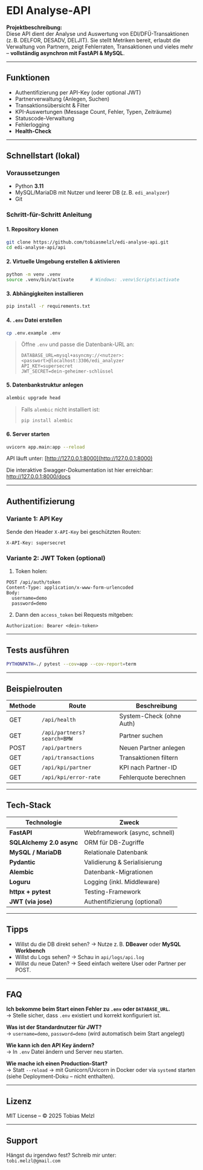 # EDI Analyse‑API

**Projektbeschreibung:**  
Diese API dient der Analyse und Auswertung von EDI/DFÜ-Transaktionen (z. B. DELFOR, DESADV, DELJIT). 
Sie stellt Metriken bereit, erlaubt die Verwaltung von Partnern, zeigt Fehlerraten, Transaktionen 
und vieles mehr – **vollständig asynchron mit FastAPI & MySQL**.

---

## Funktionen

- Authentifizierung per API-Key (oder optional JWT)
- Partnerverwaltung (Anlegen, Suchen)
- Transaktionsübersicht & Filter
- KPI-Auswertungen (Message Count, Fehler, Typen, Zeiträume)
- Statuscode-Verwaltung
- Fehlerlogging
- **Health-Check**

---

## Schnellstart (lokal)

### Voraussetzungen

- Python **3.11**
- MySQL/MariaDB mit Nutzer und leerer DB (z. B. `edi_analyzer`)
- Git

### Schritt-für-Schritt Anleitung

#### 1. Repository klonen

```bash
git clone https://github.com/tobiasmelzl/edi-analyse-api.git
cd edi-analyse-api/api
```

#### 2. Virtuelle Umgebung erstellen & aktivieren

```bash
python -m venv .venv
source .venv/bin/activate      # Windows: .venv\Scripts\activate
```

#### 3. Abhängigkeiten installieren

```bash
pip install -r requirements.txt
```

#### 4. `.env` Datei erstellen

```bash
cp .env.example .env
```

> Öffne `.env` und passe die Datenbank-URL an:
>
> ```env
> DATABASE_URL=mysql+asyncmy://<nutzer>:<passwort>@localhost:3306/edi_analyzer
> API_KEY=supersecret
> JWT_SECRET=dein-geheimer-schlüssel
> ```

#### 5. Datenbankstruktur anlegen

```bash
alembic upgrade head
```

> Falls `alembic` nicht installiert ist:
> ```bash
> pip install alembic
> ```

#### 6. Server starten

```bash
uvicorn app.main:app --reload
```

API läuft unter: [http://127.0.0.1:8000](http://127.0.0.1:8000)

Die interaktive Swagger-Dokumentation ist hier erreichbar:  
http://127.0.0.1:8000/docs

---

## Authentifizierung

### Variante 1: API Key

Sende den Header `X-API-Key` bei geschützten Routen:

```http
X-API-Key: supersecret
```

### Variante 2: JWT Token (optional)

1. Token holen:

```
POST /api/auth/token
Content-Type: application/x-www-form-urlencoded
Body:
  username=demo
  password=demo
```

2. Dann den `access_token` bei Requests mitgeben:

```http
Authorization: Bearer <dein-token>
```

---

## Tests ausführen

```bash
PYTHONPATH=./ pytest --cov=app --cov-report=term

```


---

## Beispielrouten

| Methode | Route | Beschreibung |
|--------|--------|--------------|
| GET    | `/api/health` | System-Check (ohne Auth) |
| GET    | `/api/partners?search=BMW` | Partner suchen |
| POST   | `/api/partners` | Neuen Partner anlegen |
| GET    | `/api/transactions` | Transaktionen filtern |
| GET    | `/api/kpi/partner` | KPI nach Partner-ID |
| GET    | `/api/kpi/error-rate` | Fehlerquote berechnen |

---

## Tech-Stack

| Technologie | Zweck |
|-------------|-------|
| **FastAPI** | Webframework (async, schnell) |
| **SQLAlchemy 2.0 async** | ORM für DB-Zugriffe |
| **MySQL / MariaDB** | Relationale Datenbank |
| **Pydantic** | Validierung & Serialisierung |
| **Alembic** | Datenbank-Migrationen |
| **Loguru** | Logging (inkl. Middleware) |
| **httpx + pytest** | Testing-Framework |
| **JWT (via jose)** | Authentifizierung (optional) |

---

## Tipps

- Willst du die DB direkt sehen? → Nutze z. B. **DBeaver** oder **MySQL Workbench**
- Willst du Logs sehen? → Schau in `api/logs/api.log`
- Willst du neue Daten? → Seed einfach weitere User oder Partner per POST.

---

## FAQ

**Ich bekomme beim Start einen Fehler zu `.env` oder `DATABASE_URL`.**  
→ Stelle sicher, dass `.env` existiert und korrekt konfiguriert ist.

**Was ist der Standardnutzer für JWT?**  
→ `username=demo`, `password=demo` (wird automatisch beim Start angelegt)

**Wie kann ich den API Key ändern?**  
→ In `.env` Datei ändern und Server neu starten.

**Wie mache ich einen Production-Start?**  
→ Statt `--reload` → mit Gunicorn/Uvicorn in Docker oder via `systemd` starten (siehe Deployment-Doku – nicht enthalten).

---

## Lizenz

MIT License – © 2025 Tobias Melzl

---

## Support

Hängst du irgendwo fest? Schreib mir unter:  
`tobi.melzl@gmail.com`
